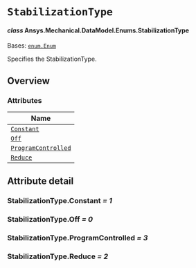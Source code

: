 # `StabilizationType`

<a id="ansys.mechanical.stubs.v242.Ansys.Mechanical.DataModel.Enums.StabilizationType"></a>

#### *class* Ansys.Mechanical.DataModel.Enums.StabilizationType

Bases: [`enum.Enum`](https://docs.python.org/3/library/enum.html#enum.Enum)

Specifies the StabilizationType.

<!-- !! processed by numpydoc !! -->

<a id="overview"></a>

## Overview

### Attributes

| Name |
| ------------------------------------------------------------- |
| [`Constant`](#StabilizationType.Constant) |
| [`Off`](#StabilizationType.Off) |
| [`ProgramControlled`](#StabilizationType.ProgramControlled) |
| [`Reduce`](#StabilizationType.Reduce) |

<a id="attribute-detail"></a>

## Attribute detail

<a id="StabilizationType.Constant"></a>

### StabilizationType.Constant *= 1*

<a id="StabilizationType.Off"></a>

### StabilizationType.Off *= 0*

<a id="StabilizationType.ProgramControlled"></a>

### StabilizationType.ProgramControlled *= 3*

<a id="StabilizationType.Reduce"></a>

### StabilizationType.Reduce *= 2*


